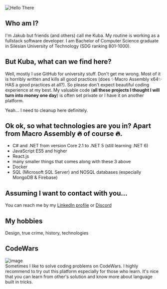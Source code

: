 ![Hello There](https://media4.giphy.com/media/Nx0rz3jtxtEre/giphy.gif)

## Who am I?

I'm Jakub but friends (and others) call me Kuba. My routine is working as a fullstack software developer. I am Bachelor of Computer Science graduate in Silesian University of Technology (SDG ranking 801-1000).

## But Kuba, what can we find here?
Well, mostly I use GitHub for university stuff. Don't get me wrong. Most of it is horribly written and kills all good practices (does ✨Macro Assembly x64✨ HAS a good practices at all?). So please don't expect beautiful coding experience at my best. My valuable code (**all these projects I thought I will turn into money one day**) is often set private or I have it on another platform.

Yeah... I need to cleanup here definitely.

## Ok ok, so what technologies are you in? Apart from Macro Assembly 🔥 of course 🔥.
- C# and .NET from version Core 2.1 to .NET 5 (still learning .NET 6)
- JavaScript ES5 and higher
- React.js
- many smaller things that comes along with these 3 above
- Docker
- SQL (Microsoft SQL Server) and NOSQL databases (especially MongoDB & Firebase)

## Assuming I want to contact with you...
You can reach me by my [LinkedIn profile](https://www.linkedin.com/in/jakub-porebski/) or [Discord](https://www.discordapp.com/users/no_elo#0241)

## My hobbies
Design, true crime, history, technologies

## CodeWars
![image](https://www.codewars.com/users/Hoodster/badges/large)<br>
Sometimes I like to solve coding problems on CodeWars. I highly recommend to try out this platform especially for those who learn. It's nice that you can learn from other's solution and know more about language built in tricks.

